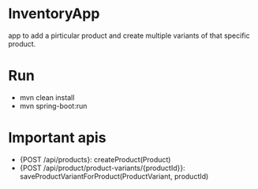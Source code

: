 # InventoryApp
app to add a pirticular product and create multiple variants of that specific product.



# Run
* mvn clean install
* mvn spring-boot:run




# Important apis
* {POST /api/products}: createProduct(Product)
* {POST /api/product/product-variants/{productId}}: saveProductVariantForProduct(ProductVariant, productId) 
